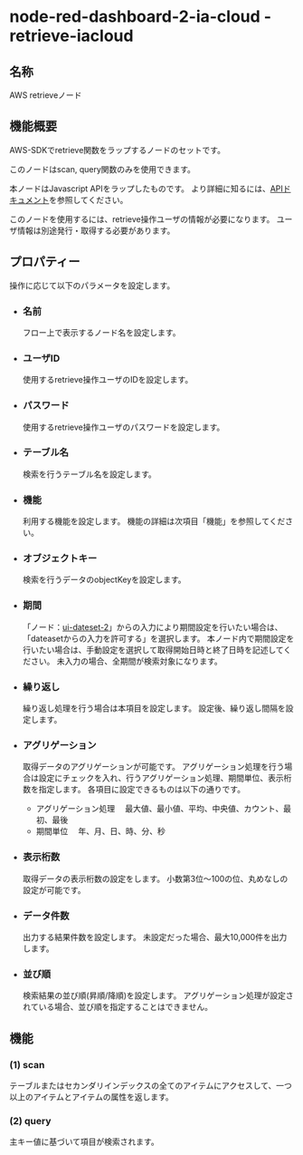 # node-red-dashboard-2-ia-cloud - retrieve-iacloud

## 名称

AWS retrieveノード

## 機能概要

AWS-SDKでretrieve関数をラップするノードのセットです。

このノードはscan, query関数のみを使用できます。

本ノードはJavascript APIをラップしたものです。
より詳細に知るには、[APIドキュメント](https://docs.aws.amazon.com/sdkforruby/api/Aws/retrieve/Client.html)を参照してください。

このノードを使用するには、retrieve操作ユーザの情報が必要になります。
ユーザ情報は別途発行・取得する必要があります。

## プロパティー

操作に応じて以下のパラメータを設定します。

- ### 名前

  フロー上で表示するノード名を設定します。

- ### ユーザID

  使用するretrieve操作ユーザのIDを設定します。

- ### パスワード

  使用するretrieve操作ユーザのパスワードを設定します。

- ### テーブル名

  検索を行うテーブル名を設定します。

- ### 機能

  利用する機能を設定します。
  機能の詳細は次項目「機能」を参照してください。

- ### オブジェクトキー

  検索を行うデータのobjectKeyを設定します。

- ### 期間

  「ノード：[ui-dateset-2](https://github.com/ia-cloud/node-red-dashboard-2-ia-cloud/blob/master/README/ui-dateset.md)」からの入力により期間設定を行いたい場合は、「dateasetからの入力を許可する」を選択します。
  本ノード内で期間設定を行いたい場合は、手動設定を選択して取得開始日時と終了日時を記述してください。
  未入力の場合、全期間が検索対象になります。

- ### 繰り返し

  繰り返し処理を行う場合は本項目を設定します。
  設定後、繰り返し間隔を設定します。

- ### アグリゲーション

  取得データのアグリゲーションが可能です。
  アグリゲーション処理を行う場合は設定にチェックを入れ、行うアグリゲーション処理、期間単位、表示桁数を指定します。
  各項目に設定できるものは以下の通りです。
  - アグリゲーション処理
  　最大値、最小値、平均、中央値、カウント、最初、最後
  - 期間単位
  　年、月、日、時、分、秒

- ### 表示桁数

  取得データの表示桁数の設定をします。
  小数第3位～100の位、丸めなしの設定が可能です。

- ### データ件数

  出力する結果件数を設定します。
  未設定だった場合、最大10,000件を出力します。

- ### 並び順

  検索結果の並び順(昇順/降順)を設定します。
  アグリゲーション処理が設定されている場合、並び順を指定することはできません。

## 機能

### (1) scan

テーブルまたはセカンダリインデックスの全てのアイテムにアクセスして、一つ以上のアイテムとアイテムの属性を返します。

### (2) query

主キー値に基づいて項目が検索されます。
